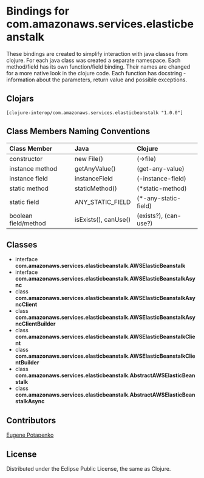 # Bindings for com.amazonaws.services.elasticbeanstalk

These bindings are created to simplify interaction with java classes from clojure.
For each java class was created a separate namespace.
Each method/field has its own function/field binding.
Their names are changed for a more native look in the clojure code. Each function has docstring - information about the parameters, return value and possible exceptions.

## Clojars

```
[clojure-interop/com.amazonaws.services.elasticbeanstalk "1.0.0"]
```

## Class Members Naming Conventions

| Class Member | Java | Clojure |
|:--|:--|:--|
| constructor | new File() | (->file) |
| instance method | getAnyValue() | (get-any-value) |
| instance field | instanceField | (-instance-field) |
| static method | staticMethod() | (*static-method) |
| static field | ANY_STATIC_FIELD | (*-any-static-field) |
| boolean field/method | isExists(), canUse() | (exists?), (can-use?) |

## Classes

- interface **com.amazonaws.services.elasticbeanstalk.AWSElasticBeanstalk**
- interface **com.amazonaws.services.elasticbeanstalk.AWSElasticBeanstalkAsync**
- class **com.amazonaws.services.elasticbeanstalk.AWSElasticBeanstalkAsyncClient**
- class **com.amazonaws.services.elasticbeanstalk.AWSElasticBeanstalkAsyncClientBuilder**
- class **com.amazonaws.services.elasticbeanstalk.AWSElasticBeanstalkClient**
- class **com.amazonaws.services.elasticbeanstalk.AWSElasticBeanstalkClientBuilder**
- class **com.amazonaws.services.elasticbeanstalk.AbstractAWSElasticBeanstalk**
- class **com.amazonaws.services.elasticbeanstalk.AbstractAWSElasticBeanstalkAsync**

## Contributors

[Eugene Potapenko](https://github.com/potapenko/)

## License

Distributed under the Eclipse Public License, the same as Clojure.
